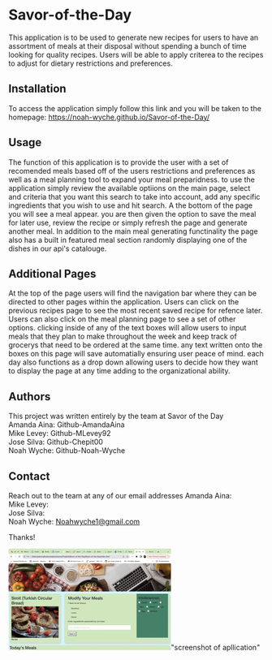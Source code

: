 # Savor-of-the-Day

This application is to be used to generate new recipes for users to have an assortment of meals at their disposal without spending a bunch of time looking for quality recipes. Users will be able to apply criterea to the recipes to adjust for dietary restrictions and preferences.

## Installation

To access the application simply follow this link and you will be taken to the homepage: https://noah-wyche.github.io/Savor-of-the-Day/

## Usage

The function of this application is to provide the user with a set of recomended meals based off of the users restrictions and preferences as well as a meal planning tool to expand your meal preparidness. to use the application simply review the available optiions on the main page, select and criteria that you want this search to take into account, add any specific ingredients that you wish to use and hit search. A the bottom of the page you will see a meal appear. you are then given the option to save the meal for later use, review the recipe or simply refresh the page and generate another meal. In addition to the main meal generating functinality the page also has a built in featured meal section randomly displaying one of the dishes in our api's catalouge.

## Additional Pages

At the top of the page users will find the navigation bar where they can be directed to other pages within the application. Users can click on the previous recipes page to see the most recent saved recipe for refence later. Users can also click on the meal planning page to see a set of other options. clicking inside of any of the text boxes will allow users to input meals that they plan to make throughout the week and keep track of grocerys that need to be ordered at the same time. any text written onto the boxes on this page will save automatially ensuring user peace of mind. each day also functions as a drop down allowing users to decide how they want to display the page at any time adding to the organizational ability.

## Authors

This project was written entirely by the team at Savor of the Day<br>
Amanda Aina: Github-AmandaAina<br>
Mike Levey: Github-MLevey92<br>
Jose Silva: Github-Chepit00<br>
Noah Wyche: Github-Noah-Wyche<br>

## Contact

Reach out to the team at any of our email addresses
Amanda Aina:<br>
Mike Levey:<br>
Jose Silva:<br>
Noah Wyche: Noahwyche1@gmail.com<br>

Thanks!

![Screenshot of the webpage](./assets/images/Screen%20Shot%202023-11-06%20at%2012.11.00%20PM%20Small.jpeg)"screenshot of apllication"
